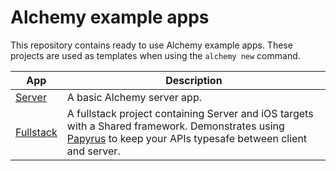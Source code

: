 # Alchemy example apps

This repository contains ready to use Alchemy example apps. These projects are used as templates when using the `alchemy new` command.

| App | Description |
| - | - |
| [Server](/Server) | A basic Alchemy server app. |
| [Fullstack](/Fullstack) | A fullstack project containing Server and iOS targets with a Shared framework. Demonstrates using [Papyrus](https://github.com/alchemy-swift/papyrus) to keep your APIs typesafe between client and server. |
